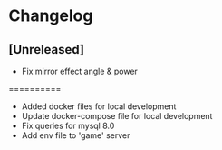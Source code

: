 # Changelog

## [Unreleased]

- Fix mirror effect angle & power

==========

- Added docker files for local development
- Update docker-compose file for local development
- Fix queries for mysql 8.0
- Add env file to 'game' server

